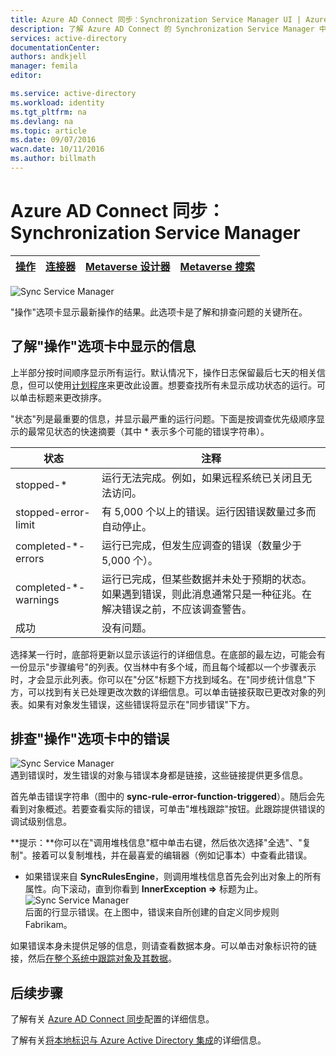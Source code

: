 ```yaml
---
title: Azure AD Connect 同步：Synchronization Service Manager UI | Azure
description: 了解 Azure AD Connect 的 Synchronization Service Manager 中的“操作”选项卡。
services: active-directory
documentationCenter: 
authors: andkjell
manager: femila
editor: 

ms.service: active-directory
ms.workload: identity
ms.tgt_pltfrm: na
ms.devlang: na
ms.topic: article
ms.date: 09/07/2016
wacn.date: 10/11/2016
ms.author: billmath
---
```


# Azure AD Connect 同步：Synchronization Service Manager

[操作](./active-directory-aadconnectsync-service-manager-ui-operations.md) | [连接器](./active-directory-aadconnectsync-service-manager-ui-connectors.md) | [Metaverse 设计器](./active-directory-aadconnectsync-service-manager-ui-mvdesigner.md) | [Metaverse 搜索](./active-directory-aadconnectsync-service-manager-ui-mvsearch.md)
--- | --- | --- | ---

![Sync Service Manager](./media/active-directory-aadconnectsync-service-manager-ui/operations.png)

"操作"选项卡显示最新操作的结果。此选项卡是了解和排查问题的关键所在。

## 了解"操作"选项卡中显示的信息
上半部分按时间顺序显示所有运行。默认情况下，操作日志保留最后七天的相关信息，但可以使用[计划程序](./active-directory-aadconnectsync-feature-scheduler.md)来更改此设置。想要查找所有未显示成功状态的运行。可以单击标题来更改排序。

"状态"列是最重要的信息，并显示最严重的运行问题。下面是按调查优先级顺序显示的最常见状态的快速摘要（其中 * 表示多个可能的错误字符串）。

状态 | 注释
--- | ---
stopped-* | 运行无法完成。例如，如果远程系统已关闭且无法访问。
stopped-error-limit | 有 5,000 个以上的错误。运行因错误数量过多而自动停止。
completed-*-errors | 运行已完成，但发生应调查的错误（数量少于 5,000 个）。
completed-*-warnings | 运行已完成，但某些数据并未处于预期的状态。如果遇到错误，则此消息通常只是一种征兆。在解决错误之前，不应该调查警告。
成功 | 没有问题。

选择某一行时，底部将更新以显示该运行的详细信息。在底部的最左边，可能会有一份显示"步骤编号"的列表。仅当林中有多个域，而且每个域都以一个步骤表示时，才会显示此列表。你可以在"分区"标题下方找到域名。在"同步统计信息"下方，可以找到有关已处理更改次数的详细信息。可以单击链接获取已更改对象的列表。如果有对象发生错误，这些错误将显示在"同步错误"下方。

## 排查"操作"选项卡中的错误
![Sync Service Manager](./media/active-directory-aadconnectsync-service-manager-ui/errorsync.png)  
遇到错误时，发生错误的对象与错误本身都是链接，这些链接提供更多信息。

首先单击错误字符串（图中的 **sync-rule-error-function-triggered**）。随后会先看到对象概述。若要查看实际的错误，可单击"堆栈跟踪"按钮。此跟踪提供错误的调试级别信息。

**提示：**你可以在"调用堆栈信息"框中单击右键，然后依次选择"全选"、"复制"。接着可以复制堆栈，并在最喜爱的编辑器（例如记事本）中查看此错误。

- 如果错误来自 **SyncRulesEngine**，则调用堆栈信息首先会列出对象上的所有属性。向下滚动，直到你看到 **InnerException =>** 标题为止。  
![Sync Service Manager](./media/active-directory-aadconnectsync-service-manager-ui/errorinnerexception.png)  
后面的行显示错误。在上图中，错误来自所创建的自定义同步规则 Fabrikam。

如果错误本身未提供足够的信息，则请查看数据本身。可以单击对象标识符的链接，然后[在整个系统中跟踪对象及其数据](./active-directory-aadconnectsync-service-manager-ui-connectors.md)。

## 后续步骤
了解有关 [Azure AD Connect 同步](./active-directory-aadconnectsync-whatis.md)配置的详细信息。

了解有关[将本地标识与 Azure Active Directory 集成](./active-directory-aadconnect.md)的详细信息。

<!---HONumber=Mooncake_0926_2016-->
